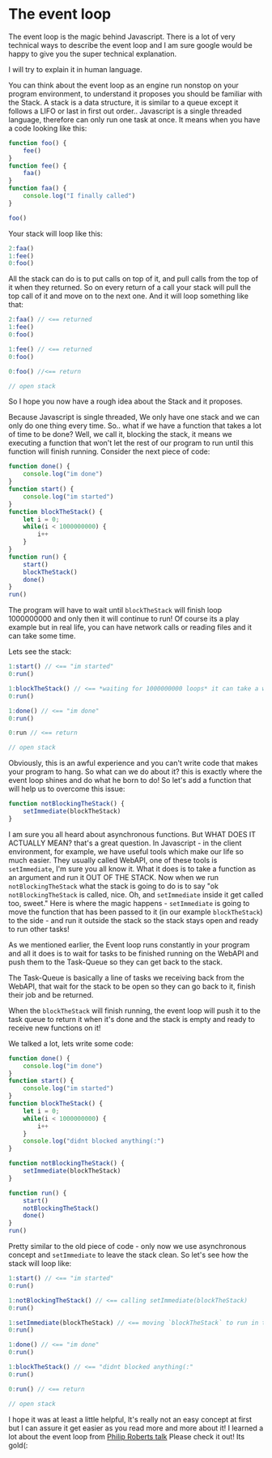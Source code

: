# The event loop

The event loop is the magic behind Javascript. There is a lot of very technical ways to describe the event loop and I am sure google would be happy to give you the super technical explanation. 

I will try to explain it in human language. 

You can think about the event loop as an engine run nonstop on your program environment, to understand it proposes you should be familiar with the Stack. A stack is a data structure, it is similar to a queue except it follows a LIFO or last in first out order.. Javascript is a single threaded language, therefore can only run one task at once. It means when you have a code looking like this:

```js
function foo() {
    fee()
}
function fee() {
    faa()
}
function faa() {
    console.log("I finally called")
}

foo()
```

Your stack will loop like this:
```js
2:faa()
1:fee()
0:foo()
```
All the stack can do is to put calls on top of it, and pull calls from the top of it when they returned. So on every return of a call your stack will pull the top call of it and move on to the next one. And it will loop something like that:
```js
2:faa() // <== returned
1:fee()
0:foo()
```

```js
1:fee() // <== returned
0:foo()
```
```js
0:foo() //<== return
```
```js
// open stack
```

So I hope you now have a rough idea about the Stack and it proposes. 

Because Javascript is single threaded, We only have one stack and we can only do one thing every time. So.. what if we have a function that takes a lot of time to be done? Well, we call it, blocking the stack, it means we executing a function that won't let the rest of our program to run until this function will finish running. Consider the next piece of code:

```js
function done() {
    console.log("im done")
}
function start() {
    console.log("im started")
}
function blockTheStack() {
    let i = 0;
    while(i < 1000000000) {
        i++
    }
}
function run() {
    start()
    blockTheStack()
    done()
}
run()
```
The program will have to wait until `blockTheStack` will finish loop 1000000000 and only then it will continue to run! Of course its a play example but in real life, you can have network calls or reading files and it can take some time. 

Lets see the stack:

```js
1:start() // <== "im started"
0:run()
```
```js
1:blockTheStack() // <== *waiting for 1000000000 loops* it can take a while hole on...
0:run()
```
```js
1:done() // <== "im done"
0:run()
```
```js
0:run // <== return
```
```js
// open stack
```

Obviously, this is an awful experience and you can't write code that makes your program to hang. So what can we do about it? this is exactly where the event loop shines and do what he born to do! So let's add a function that will help us to overcome this issue:

```js
function notBlockingTheStack() {
    setImmediate(blockTheStack)
}
```

I am sure you all heard about asynchronous functions. But WHAT DOES IT ACTUALLY MEAN? that's a great question. In Javascript - in the client environment, for example, we have useful tools which make our life so much easier. They usually called WebAPI, one of these tools is `setImmediate`, I'm sure you all know it. What it does is to take a function as an argument and run it OUT OF THE STACK. Now when we run `notBlockingTheStack` what the stack is going to do is to say "ok `notBlockingTheStack` is called, nice. Oh, and `setImmediate` inside it get called too, sweet." Here is where the magic happens - `setImmediate` is going to move the function that has been passed to it (in our example `blockTheStack`) to the side - and run it outside the stack so the stack stays open and ready to run other tasks! 

As we mentioned earlier, the Event loop runs constantly in your program and all it does is to wait for tasks to be finished running on the WebAPI and push them to the Task-Queue so they can get back to the stack. 

The Task-Queue is basically a line of tasks we receiving back from the WebAPI, that wait for the stack to be open so they can go back to it, finish their job and be returned. 

When the `blockTheStack` will finish running, the event loop will push it to the task queue to return it when it's done and the stack is empty and ready to receive new functions on it! 

We talked a lot, lets write some code:

```js
function done() {
    console.log("im done")
}
function start() {
    console.log("im started")
}
function blockTheStack() {
    let i = 0;
    while(i < 1000000000) {
        i++
    }
    console.log("didnt blocked anything(:")
}

function notBlockingTheStack() {
    setImmediate(blockTheStack)
}

function run() {
    start()
    notBlockingTheStack()
    done()
}
run()
```

Pretty similar to the old piece of code - only now we use asynchronous concept and  `setImmediate` to leave the stack clean. So let's see how the stack will loop like:

```js
1:start() // <== "im started"
0:run()
```
```js
1:notBlockingTheStack() // <== calling setImmediate(blockTheStack)
0:run()
```
```js
1:setImmediate(blockTheStack) // <== moving `blockTheStack` to run in the side
0:run()
```
```js
1:done() // <== "im done"
0:run()
```
```js
1:blockTheStack() // <== "didnt blocked anything(:"
0:run()
```
```js
0:run() // <== return
```
```js
// open stack
```

I hope it was at least a little helpful, It's really not an easy concept at first but I can assure it get easier as you read more and more about it! I learned a lot about the event loop from [Philip Roberts talk](https://www.youtube.com/watch?v=8aGhZQkoFbQ) 
Please check it out! Its gold(:


